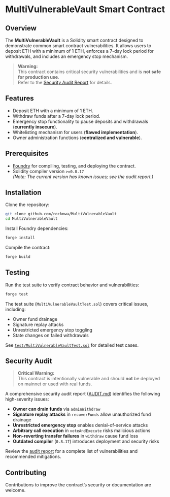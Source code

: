 # MultiVulnerableVault Smart Contract

## Overview

The **MultiVulnerableVault** is a Solidity smart contract designed to demonstrate common smart contract vulnerabilities. It allows users to deposit ETH with a minimum of 1 ETH, enforces a 7-day lock period for withdrawals, and includes an emergency stop mechanism.

> **Warning:**  
> This contract contains critical security vulnerabilities and is **not safe for production use**.  
> Refer to the [Security Audit Report](#security-audit) for details.

## Features

- Deposit ETH with a minimum of 1 ETH.
- Withdraw funds after a 7-day lock period.
- Emergency stop functionality to pause deposits and withdrawals (**currently insecure**).
- Whitelisting mechanism for users (**flawed implementation**).
- Owner administration functions (**centralized and vulnerable**).

## Prerequisites

- [Foundry](https://book.getfoundry.sh/) for compiling, testing, and deploying the contract.
- Solidity compiler version `>=0.8.17`  
  _(Note: The current version has known issues; see the audit report.)_

## Installation

Clone the repository:
```bash
git clone github.com/rocknwa/MultiVulnerableVault
cd MultiVulnerableVault
```

Install Foundry dependencies:
```bash
forge install
```

Compile the contract:
```bash
forge build
```

## Testing

Run the test suite to verify contract behavior and vulnerabilities:
```bash
forge test
```

The test suite (`MultiVulnerableVaultTest.sol`) covers critical issues, including:

- Owner fund drainage
- Signature replay attacks
- Unrestricted emergency stop toggling
- State changes on failed withdrawals

See [`test/MultiVulnerableVaultTest.sol`](test/MultiVulnerableVaultTest.sol) for detailed test cases.

## Security Audit

> **Critical Warning:**  
> This contract is intentionally vulnerable and should **not** be deployed on mainnet or used with real funds.

A comprehensive security audit report ([AUDIT.md](security-audit.md)) identifies the following high-severity issues:

- **Owner can drain funds** via `adminWithdraw`
- **Signature replay attacks** in `recoverFunds` allow unauthorized fund drainage
- **Unrestricted emergency stop** enables denial-of-service attacks
- **Arbitrary call execution** in `voteAndExecute` risks malicious actions
- **Non-reverting transfer failures** in `withdraw` cause fund loss
- **Outdated compiler** (`0.8.17`) introduces deployment and security risks

Review the [audit report](docs/AUDIT.md) for a complete list of vulnerabilities and recommended mitigations.

## Contributing

Contributions to improve the contract’s security or documentation are welcome.